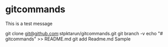 # gitcommands
This is a test message

git clone git@github.com:stpktarun/gitcommands.git
git branch -v
echo "# gitcommands" >> README.md
git add Readme.md
Sample
